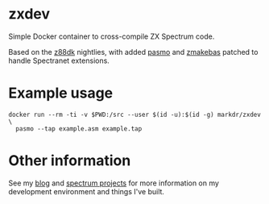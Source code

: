 # zxdev
Simple Docker container to cross-compile ZX Spectrum code.

Based on the [z88dk](https://github.com/z88dk/z88dk) nightlies, with added [pasmo](https://pasmo.speccy.org/) and [zmakebas](https://github.com/markround/zmakebas) patched to handle Spectranet extensions.

# Example usage

```
docker run --rm -ti -v $PWD:/src --user $(id -u):$(id -g) markdr/zxdev \
  pasmo --tap example.asm example.tap
```

# Other information

See my [blog](https://markround.com/blog) and [spectrum projects](https://markround.com/spectrum) for more information on my development environment and things I've built.
